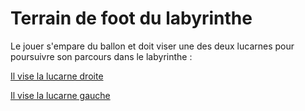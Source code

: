# Terrain de foot du labyrinthe


Le jouer s'empare du ballon et doit viser une des deux lucarnes pour poursuivre son parcours dans le labyrinthe :


[Il vise la lucarne droite](terrasse.md)


[Il vise la lucarne gauche](chambre.md)
